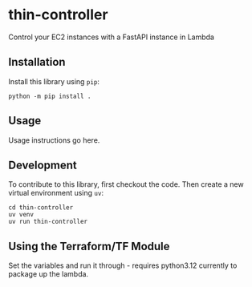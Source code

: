# thin-controller

Control your EC2 instances with a FastAPI instance in Lambda

## Installation

Install this library using `pip`:

```shell
python -m pip install .
```

## Usage

Usage instructions go here.

## Development

To contribute to this library, first checkout the code. Then create a new virtual environment using `uv`:

```shell
cd thin-controller
uv venv
uv run thin-controller
```

## Using the Terraform/TF Module

Set the variables and run it through - requires python3.12 currently to package up the lambda.
